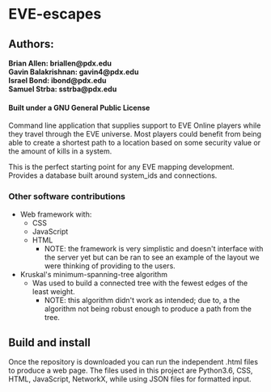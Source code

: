 # **EVE-escapes**
## Authors:
__Brian Allen: briallen@pdx.edu__  
__Gavin Balakrishnan: gavin4@pdx.edu__  
__Israel Bond: ibond@pdx.edu__   
__Samuel Strba: sstrba@pdx.edu__  
#### Built under a GNU General Public License      

Command line application that supplies support to EVE Online players while they travel through the EVE universe.
Most players could benefit from being able to create a shortest path to a location
based on some security value or the amount of kills in a system.  

This is the perfect starting point for any EVE mapping development. 
Provides a database built around system_ids and connections.    
  
### Other software contributions
* Web framework with:
  * CSS
  * JavaScript
  * HTML
    * NOTE: the framework is very simplistic and doesn't interface with the server yet but can be ran to see 
    an example of the layout we were thinking of providing to the users. 
* Kruskal's minimum-spanning-tree algorithm  
  * Was used to build a connected tree with the fewest edges of the least weight.
    * NOTE: this algorithm didn't work as intended; due to, a the algorithm not being robust enough to produce a path from the tree.
     
## Build and install
Once the repository is downloaded you can run the independent .html files to produce a web page.
The files used in this project are Python3.6, CSS, HTML, JavaScript, NetworkX, while using JSON files for formatted input.
